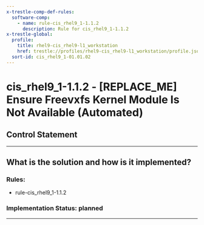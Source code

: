 ```yaml
---
x-trestle-comp-def-rules:
  software-comp:
    - name: rule-cis_rhel9_1-1.1.2
      description: Rule for cis_rhel9_1-1.1.2
x-trestle-global:
  profile:
    title: rhel9-cis_rhel9-l1_workstation
    href: trestle://profiles/rhel9-cis_rhel9-l1_workstation/profile.json
  sort-id: cis_rhel9_1-01.01.02
---
```


# cis_rhel9_1-1.1.2 - \[REPLACE_ME\] Ensure Freevxfs Kernel Module Is Not Available (Automated)

## Control Statement

______________________________________________________________________

## What is the solution and how is it implemented?

<!-- For implementation status enter one of: implemented, partial, planned, alternative, not-applicable -->

<!-- Note that the list of rules under ### Rules: is read-only and changes will not be captured after assembly to JSON -->

<!-- Add control implementation description here for control: cis_rhel9_1-1.1.2 -->

### Rules:

  - rule-cis_rhel9_1-1.1.2

### Implementation Status: planned

______________________________________________________________________
